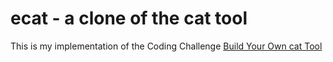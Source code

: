 # ecat - a clone of the cat tool

This is my implementation of the Coding Challenge [Build Your Own cat Tool](https://codingchallenges.fyi/challenges/challenge-cat/)